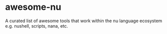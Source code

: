 # awesome-nu
A curated list of awesome tools that work within the nu language ecosystem e.g. nushell, scripts, nana, etc.
